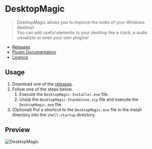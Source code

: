 # DesktopMagic
 
> DesktopMagic allows you to improve the looks of your Windows desktop!\
> You can add useful elements to your desktop like a clock, a audio visualizer or even your own plugins!

- [Releases](https://github.com/Stone-Red-Code/DesktopMagic/releases)
- [Plugin Documentation](https://github.com/Stone-Red-Code/DesktopMagic/wiki)
- [Licence](https://github.com/Stone-Red-Code/DesktopMagic/blob/main/LICENSE)

## Usage

1. Download one of the [releases](https://github.com/Stone-Red-Code/DesktopMagic/releases).
1. Follow one of the steps below.
    1. Execute the `DesktopMagic-Installer.exe` file.
    1. Unzip the `DesktopMagic-Standalone.zip` file and execute the `DesktopMagic.exe` file.
1. (Optional) Put a shortcut to the `DesktopMagic.exe` file in the install directory into the `shell:startup` directory.

## Preview

![DesktopMagic](https://user-images.githubusercontent.com/56473591/120899825-e6a1e980-c631-11eb-9b8b-28a28a12a2b4.png)
